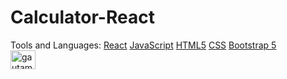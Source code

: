 
# Calculator-React
Tools and Languages:
[React](https://reactjs.org/)
[JavaScript](https://www.w3schools.com/js/)
[HTML5](https://www.w3schools.com/html/)
[CSS](https://www.w3schools.com/css/css_intro.asp)
[Bootstrap 5](https://getbootstrap.com/)
<br>
<img align="center" src="https://raw.githubusercontent.com/rahuldkjain/github-profile-readme-generator/master/src/images/icons/Social/twitter.svg" alt="gautamkrishnar" height="30" width="40" />
